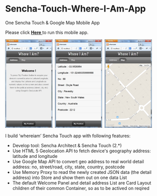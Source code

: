 Sencha-Touch-Where-I-Am-App
===========================

One Sencha Touch & Google Map Mobile App

Please click <a href="http://demo.ebizdesigner.com/whereiam" target="_blank"> <b>Here</b> </a> to run this mobile app.

<div name="thumbnail">
<img width=30% src="whereiam-welcome.jpg"></img>&nbsp;
<img width=30% src="whereiam-address.jpg"></img>&nbsp;
<img width=30% src="whereiam-map.jpg"></img>&nbsp;
</div>

I build ‘whereiam’ Sencha Touch app with following features: 
- Develop tool: Sencha Architect & Sencha Touch (2.*)
- Use HTML 5 Geolocation API to fetch device's geography address: latitude and longitude
- Use Google Map API to convert geo address to real world detail address: no, street/road, city, state, country, postcode
- Use Memory Proxy to read the newly created JSON data (the detail address) into Store and show them out on one data List
- The default Welcome Panel and detail address List are Card Layout children of their common Container, so as to be actived on reqired

